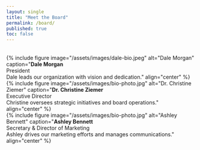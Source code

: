 ```yaml
---
layout: single
title: "Meet the Board"
permalink: /board/
published: true
toc: false
---
```


<!-- No H1 here because the splash layout already includes the title -->

<div class="row row--equal" style="margin-top: 2rem;">
  <div class="col-4">
    {% include figure
      image="/assets/images/dale-bio.jpeg"
      alt="Dale Morgan"
      caption="<strong>Dale Morgan</strong><br>President<br>Dale leads our organization with vision and dedication."
      align="center"
    %}
  </div>

  <div class="col-4">
    {% include figure
      image="/assets/images/bio-photo.jpg"
      alt="Dr. Christine Ziemer"
      caption="<strong>Dr. Christine Ziemer</strong><br>Executive Director<br>Christine oversees strategic initiatives and board operations."
      align="center"
    %}
  </div>

  <div class="col-4">
    {% include figure
      image="/assets/images/bio-photo.jpg"
      alt="Ashley Bennett"
      caption="<strong>Ashley Bennett</strong><br>Secretary & Director of Marketing<br>Ashley drives our marketing efforts and manages communications."
      align="center"
    %}
  </div>
</div>
